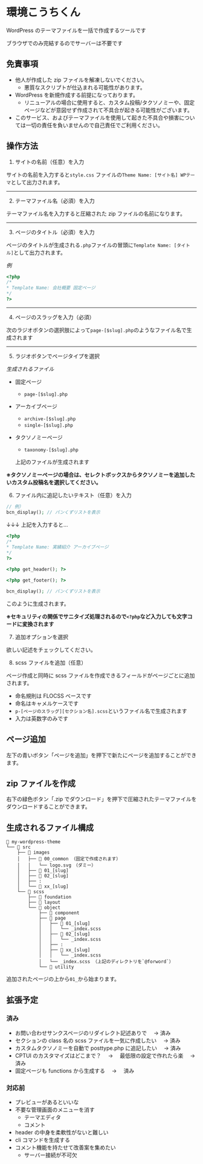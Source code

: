 # 環境こうちくん

WordPress のテーマファイルを一括で作成するツールです

ブラウザでのみ完結するのでサーバーは不要です

## 免責事項

-   他人が作成した zip ファイルを解凍しないでください。
    -   悪質なスクリプトが仕込まれる可能性があります。
-   WordPress を新規作成する前提になっております。
    -   リニューアルの場合に使用すると、カスタム投稿/タクソノミーや、固定ページなどが意図せず作成されて不具合が起きる可能性がございます。
-   このサービス、およびテーマファイルを使用して起きた不具合や損害については一切の責任を負いませんので自己責任でご利用ください。

## 操作方法

1. サイトの名前（任意）を入力

サイトの名前を入力すると`style.css` ファイルの`Theme Name: [サイト名] WPテーマ`として出力されます。

---

2. テーマファイル名（必須）を入力

テーマファイル名を入力すると圧縮された zip ファイルの名前になります。

---

3. ページのタイトル（必須）を入力

ページのタイトルが生成される`.php`ファイルの冒頭に`Template Name: [タイトル]`として出力されます。

_例_

```php
<?php
/*
* Template Name: 会社概要 固定ページ
*/
?>
```

---

4. ページのスラッグを入力（必須）

次のラジオボタンの選択肢によって`page-[$slug].php`のようなファイル名で生成されます

---

5. ラジオボタンでページタイプを選択

_生成されるファイル_

-   固定ページ
    -   `page-[$slug].php`
-   アーカイブページ
    -   `archive-[$slug].php`
    -   `single-[$slug].php`
-   タクソノミーページ

    -   `taxonomy-[$slug].php`

    上記のファイルが生成されます

**※タクソノミーページの場合は、セレクトボックスからタクソノミーを追加したいカスタム投稿名を選択してください。**

6. ファイル内に追記したいテキスト（任意）を入力

```php
// 例）
bcn_display(); // パンくずリストを表示
```

↓↓↓ 上記を入力すると…

```php
<?php
/*
* Template Name: 実績紹介 アーカイブページ
*/
?>

<?php get_header(); ?>

<?php get_footer(); ?>

bcn_display(); // パンくずリストを表示
```

このように生成されます。

**※セキュリティの関係でサニタイズ処理されるので`<?php`など入力しても文字コードに変換されます**

7. 追加オプションを選択

欲しい記述をチェックしてください。

8. scss ファイルを追加（任意）

ページ作成と同時に scss ファイルを作成できるフィールドがページごとに追加されます。

-   命名規則は FLOCSS ベースです
-   命名はキャメルケースです
-   `p-[ページのスラッグ][セクション名].scss`というファイル名で生成されます
-   入力は英数字のみです

## ページ追加

左下の青いボタン「ページを追加」を押下で新たにページを追加することができます。

## zip ファイルを作成

右下の緑色ボタン「.zip でダウンロード」を押下で圧縮されたテーマファイルをダウンロードすることができます。

## 生成されるファイル構成

```
📂 my-wordpress-theme
└── 📂 src
    ├── 📂 images
    │   ├── 📂 00_common （固定で作成されます）
    │   │   └── logo.svg　（ダミー）
    │   ├── 📂 01_[slug]
    │   ├── 📂 02_[slug]
    │   ├── :
    │   └── 📂 xx_[slug]
    └── 📂 scss
        ├── 📂 foundation
        ├── 📂 layout
        └── 📂 object
            ├── 📂 component
            ├── 📂 page
            │   ├── 📂 01_[slug]
            │   │   └── _index.scss
            │   ├── 📂 02_[slug]
            │   │   └── _index.scss
            │   ├── :
            │   ├── 📂 xx_[slug]
            │   │   └── _index.scss
            │   └── _index.scss （上記のディレクトリを`@forword`）
            └── 📂 utility
```

追加されたページの上から`01_`から始まります。

## 拡張予定

### 済み

-   お問い合わせサンクスページのリダイレクト記述ありで　 → 済み
-   セクションの class 名の scss ファイルを一気に作成したい　 → 済み
-   カスタムタクソノミーを自動で posttype.php に追記したい　 → 済み
-   CPTUI のカスタマイズはどこまで？　 → 　最低限の設定で作れたら楽　 → 済み
-   固定ページも functions から生成する　 → 　済み

### 対応前

-   プレビューがあるといいな
-   不要な管理画面のメニューを消す
    -   テーマエディタ
    -   コメント
-   header の中身を柔軟性がないと難しい
-   cli コマンドを生成する
-   コメント機能を持たせて改善案を集めたい
    -   サーバー接続が不可欠
